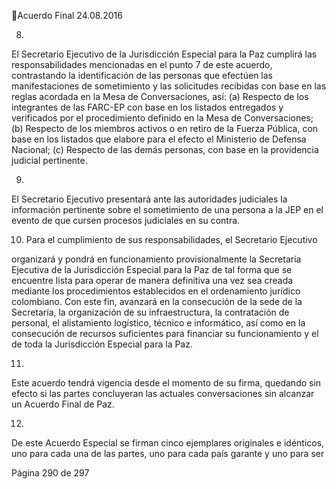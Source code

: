 Acuerdo Final 
24.08.2016 

8.

El  Secretario  Ejecutivo  de  la  Jurisdicción  Especial  para  la  Paz  cumplirá  las 
responsabilidades mencionadas en el punto 7 de este acuerdo, contrastando 
la  identificación  de  las  personas  que  efectúen  las  manifestaciones  de 
sometimiento y las solicitudes recibidas con base en las reglas acordada en la 
Mesa de Conversaciones, así: (a) Respecto de los integrantes de las FARC-EP 
con base en los listados entregados y verificados por el procedimiento definido 
en  la  Mesa  de  Conversaciones;  (b)  Respecto  de  los  miembros  activos  o  en 
retiro de la Fuerza Pública, con base en los listados que elabore para el efecto 
el Ministerio de Defensa Nacional; (c) Respecto de las demás personas, con 
base en la providencia judicial pertinente. 
 

9.

El  Secretario  Ejecutivo  presentará  ante  las  autoridades  judiciales  la 
información pertinente sobre el sometimiento de una persona a la JEP en el 
evento de que cursen procesos judiciales en su contra. 
 

10. Para  el  cumplimiento  de  sus  responsabilidades,  el  Secretario  Ejecutivo 

organizará  y  pondrá  en  funcionamiento  provisionalmente  la  Secretaría 
Ejecutiva de la Jurisdicción Especial para la Paz de tal forma que se encuentre 
lista  para  operar  de  manera  definitiva  una  vez  sea  creada  mediante  los 
procedimientos  establecidos  en  el  ordenamiento  jurídico  colombiano.  Con 
este fin, avanzará en la consecución de la sede de la Secretaría, la organización 
de  su  infraestructura,  la  contratación  de  personal,  el  alistamiento  logístico, 
técnico e informático, así como en la consecución de recursos suficientes para 
financiar su funcionamiento y el de toda la Jurisdicción Especial para la Paz. 
 
 
11.

Este acuerdo tendrá vigencia desde el momento de su firma, quedando sin 
efecto  si  las  partes  concluyeran  las  actuales  conversaciones  sin  alcanzar  un 
Acuerdo Final de Paz. 
 

12.

De  este  Acuerdo  Especial  se  firman  cinco  ejemplares  originales  e  idénticos, 
uno para cada una de las partes, uno para cada país garante y uno para ser 

Página 290 de 297 
 

